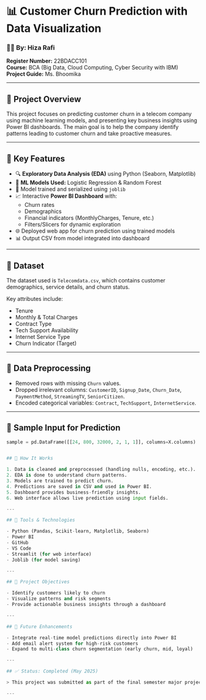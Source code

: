 # 📊 Customer Churn Prediction with Data Visualization

### 👩‍💻 By: Hiza Rafi  
**Register Number:** 22BDACC101  
**Course:** BCA (Big Data, Cloud Computing, Cyber Security with IBM)  
**Project Guide:** Ms. Bhoomika  

---

## 📌 Project Overview

This project focuses on predicting customer churn in a telecom company using machine learning models, and presenting key business insights using Power BI dashboards. The main goal is to help the company identify patterns leading to customer churn and take proactive measures.

---

## 🧠 Key Features

- 🔍 **Exploratory Data Analysis (EDA)** using Python (Seaborn, Matplotlib)
- 🤖 **ML Models Used:** Logistic Regression & Random Forest
- 💾 Model trained and serialized using `joblib`
- 📈 Interactive **Power BI Dashboard** with:
  - Churn rates
  - Demographics
  - Financial indicators (MonthlyCharges, Tenure, etc.)
  - Filters/Slicers for dynamic exploration
- 🌐 Deployed web app for churn prediction using trained models
- 📊 Output CSV from model integrated into dashboard

---

## 📁 Dataset

The dataset used is `Telecomdata.csv`, which contains customer demographics, service details, and churn status.

Key attributes include:
- Tenure
- Monthly & Total Charges
- Contract Type
- Tech Support Availability
- Internet Service Type
- Churn Indicator (Target)

---

## 🧹 Data Preprocessing

- Removed rows with missing `Churn` values.
- Dropped irrelevant columns: `CustomerID`, `Signup_Date`, `Churn_Date`, `PaymentMethod`, `StreamingTV`, `SeniorCitizen`.
- Encoded categorical variables: `Contract`, `TechSupport`, `InternetService`.

---

## 🔢 Sample Input for Prediction

```python
sample = pd.DataFrame([[24, 800, 32000, 2, 1, 1]], columns=X.columns)


## 🧪 How It Works

1. Data is cleaned and preprocessed (handling nulls, encoding, etc.).
2. EDA is done to understand churn patterns.
3. Models are trained to predict churn.
4. Predictions are saved in CSV and used in Power BI.
5. Dashboard provides business-friendly insights.
6. Web interface allows live prediction using input fields.

---

## 📎 Tools & Technologies

- Python (Pandas, Scikit-learn, Matplotlib, Seaborn)
- Power BI
- GitHub
- VS Code
- Streamlit (for web interface)
- Joblib (for model saving)

---

## 📌 Project Objectives

- Identify customers likely to churn
- Visualize patterns and risk segments
- Provide actionable business insights through a dashboard

---

## 🔮 Future Enhancements

- Integrate real-time model predictions directly into Power BI
- Add email alert system for high-risk customers
- Expand to multi-class churn segmentation (early churn, mid, loyal)

---

## ✅ Status: Completed (May 2025)

> This project was submitted as part of the final semester major project for BCA (Big Data, Cloud Computing, Cyber Security with IBM) under the guidance of Ms. Bhoomika.

---

